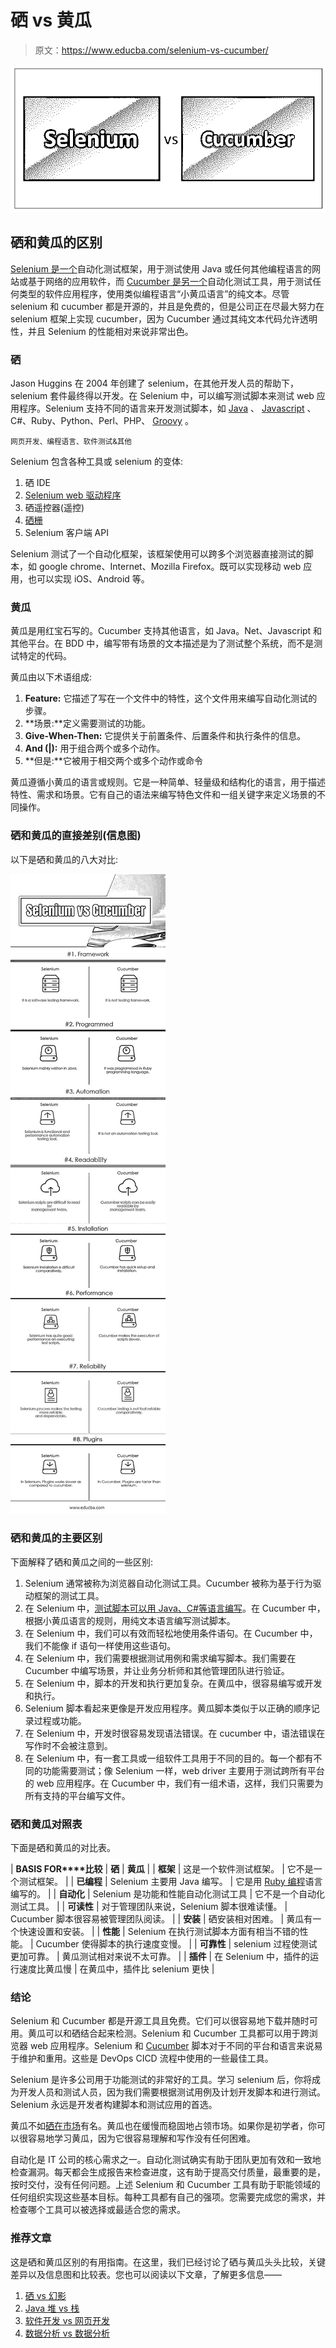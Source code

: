# 硒 vs 黄瓜

> 原文：<https://www.educba.com/selenium-vs-cucumber/>

![Selenium vs Cucumber](img/b02526a39080a668991eddf5e156bdb4.png)



## 硒和黄瓜的区别

[Selenium 是一个](https://www.educba.com/what-is-selenium/)自动化测试框架，用于测试使用 Java 或任何其他编程语言的网站或基于网络的应用软件，而 [Cucumber 是另一个](https://www.educba.com/what-is-cucumber/)自动化测试工具，用于测试任何类型的软件应用程序，使用类似编程语言“小黄瓜语言”的纯文本。尽管 selenium 和 cucumber 都是开源的，并且是免费的，但是公司正在尽最大努力在 selenium 框架上实现 cucumber，因为 Cucumber 通过其纯文本代码允许透明性，并且 Selenium 的性能相对来说非常出色。

### 硒

Jason Huggins 在 2004 年创建了 selenium，在其他开发人员的帮助下，selenium 套件最终得以开发。在 Selenium 中，可以编写测试脚本来测试 web 应用程序。Selenium 支持不同的语言来开发测试脚本，如 [Java](https://www.educba.com/java-vs-ruby/) 、 [Javascript](https://www.educba.com/java-vs-javascript/) 、C#、Ruby、Python、Perl、PHP、 [Groovy](https://www.educba.com/groovy-interview-questions/) 。

<small>网页开发、编程语言、软件测试&其他</small>

Selenium 包含各种工具或 selenium 的变体:

1.  硒 IDE
2.  [Selenium web 驱动程序](https://www.educba.com/what-is-selenium-web-driver/)
3.  硒遥控器(遥控)
4.  [硒栅](https://www.educba.com/selenium-grid/)
5.  Selenium 客户端 API

Selenium 测试了一个自动化框架，该框架使用可以跨多个浏览器直接测试的脚本，如 google chrome、Internet、Mozilla Firefox。既可以实现移动 web 应用，也可以实现 iOS、Android 等。

### 黄瓜

黄瓜是用红宝石写的。Cucumber 支持其他语言，如 Java。Net、Javascript 和其他平台。在 BDD 中，编写带有场景的文本描述是为了测试整个系统，而不是测试特定的代码。

黄瓜由以下术语组成:

1.  **Feature:** 它描述了写在一个文件中的特性，这个文件用来编写自动化测试的步骤。
2.  **场景:**定义需要测试的功能。
3.  **Give-When-Then:** 它提供关于前置条件、后置条件和执行条件的信息。
4.  **And (|):** 用于组合两个或多个动作。
5.  **但是:**它被用于相交两个或多个动作或命令

黄瓜遵循小黄瓜的语言或规则。它是一种简单、轻量级和结构化的语言，用于描述特性、需求和场景。它有自己的语法来编写特色文件和一组关键字来定义场景的不同操作。

### 硒和黄瓜的直接差别(信息图)

以下是硒和黄瓜的八大对比:

![Selenium vs Cucumber Infographics](img/2e9c220f98fe9907148862a5f74c0140.png)



### 硒和黄瓜的主要区别

下面解释了硒和黄瓜之间的一些区别:

1.  Selenium 通常被称为浏览器自动化测试工具。Cucumber 被称为基于行为驱动框架的测试工具。
2.  在 Selenium 中，[测试脚本可以用 Java、C#等语言编写](https://www.educba.com/c-sharp-interview-questions-and-answers/)。在 Cucumber 中，根据小黄瓜语言的规则，用纯文本语言编写测试脚本。
3.  在 Selenium 中，我们可以有效而轻松地使用条件语句。在 Cucumber 中，我们不能像 if 语句一样使用这些语句。
4.  在 Selenium 中，我们需要根据测试用例和需求编写脚本。我们需要在 Cucumber 中编写场景，并让业务分析师和其他管理团队进行验证。
5.  在 Selenium 中，脚本的开发和执行更加复杂。在黄瓜中，很容易编写或开发和执行。
6.  Selenium 脚本看起来更像是开发应用程序。黄瓜脚本类似于以正确的顺序记录过程或功能。
7.  在 Selenium 中，开发时很容易发现语法错误。在 cucumber 中，语法错误在写作时不会被注意到。
8.  在 Selenium 中，有一套工具或一组软件工具用于不同的目的。每一个都有不同的功能需要测试；像 Selenium 一样，web driver 主要用于测试跨所有平台的 web 应用程序。在 Cucumber 中，我们有一组术语，这样，我们只需要为所有支持的平台编写文件。

### 硒和黄瓜对照表

下面是硒和黄瓜的对比表。

| **BASIS FOR****比较** | **硒** | **黄瓜** |
| **框架** | 这是一个软件测试框架。 | 它不是一个测试框架。 |
| **已编程** | Selenium 主要用 Java 编写。 | 它是用 [Ruby 编程](https://www.educba.com/install-ruby/)语言编写的。 |
| **自动化** | Selenium 是功能和性能自动化测试工具 | 它不是一个自动化测试工具。 |
| **可读性** | 对于管理团队来说，Selenium 脚本很难读懂。 | Cucumber 脚本很容易被管理团队阅读。 |
| **安装** | 硒安装相对困难。 | 黄瓜有一个快速设置和安装。 |
| **性能** | Selenium 在执行测试脚本方面有相当不错的性能。 | Cucumber 使得脚本的执行速度变慢。 |
| **可靠性** | selenium 过程使测试更加可靠。 | 黄瓜测试相对来说不太可靠。 |
| **插件** | 在 Selenium 中，插件的运行速度比黄瓜慢 | 在黄瓜中，插件比 selenium 更快 |

### 结论

Selenium 和 Cucumber 都是开源工具且免费。它们可以很容易地下载并随时可用。黄瓜可以和硒结合起来检测。Selenium 和 Cucumber 工具都可以用于跨浏览器 web 应用程序。Selenium 和 [Cucumber](https://www.educba.com/cucumber-interview-questions/) 脚本对于不同的平台和语言来说易于维护和重用。这些是 DevOps CICD 流程中使用的一些最佳工具。

Selenium 是许多公司用于功能测试的非常好的工具。学习 selenium 后，你将成为开发人员和测试人员，因为我们需要根据测试用例及计划开发脚本和进行测试。Selenium 永远是开发者构建脚本和测试应用的首选。

黄瓜不如[硒在市场](https://www.educba.com/selenium-commands/)有名。黄瓜也在缓慢而稳固地占领市场。如果你是初学者，你可以很容易地学习黄瓜，因为它很容易理解和写作没有任何困难。

自动化是 IT 公司的核心需求之一。自动化测试确实有助于团队更加有效和一致地检查漏洞。每天都会生成报告来检查进度，这有助于提高交付质量，最重要的是，按时交付，没有任何问题。上述 Selenium 和 Cucumber 工具有助于职能领域的任何组织实现这些基本目标。每种工具都有自己的强项。您需要完成您的需求，并检查哪个工具可以被选择或最适合您的需求。

### 推荐文章

这是硒和黄瓜区别的有用指南。在这里，我们已经讨论了硒与黄瓜头头比较，关键差异以及信息图和比较表。您也可以阅读以下文章，了解更多信息——

1.  [硒 vs 幻影](https://www.educba.com/selenium-vs-phantomjs/)
2.  [Java 堆 vs 栈](https://www.educba.com/java-heap-vs-stack/)
3.  [软件开发 vs 网页开发](https://www.educba.com/software-development-vs-web-development/)
4.  [数据分析 vs 数据分析](https://www.educba.com/data-analytics-vs-data-analysis/)





